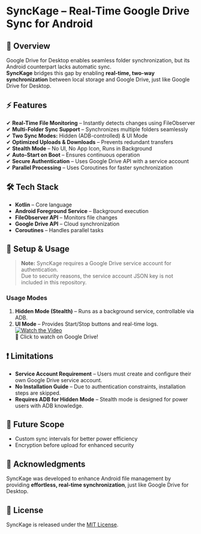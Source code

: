 # SyncKage – Real-Time Google Drive Sync for Android  

## 📌 Overview  
Google Drive for Desktop enables seamless folder synchronization, but its Android counterpart lacks automatic sync.  
**SyncKage** bridges this gap by enabling **real-time, two-way synchronization** between local storage and Google Drive, just like Google Drive for Desktop.  

## ⚡ Features  
✔ **Real-Time File Monitoring** – Instantly detects changes using FileObserver  
✔ **Multi-Folder Sync Support** – Synchronizes multiple folders seamlessly  
✔ **Two Sync Modes:** Hidden (ADB-controlled) & UI Mode  
✔ **Optimized Uploads & Downloads** – Prevents redundant transfers  
✔ **Stealth Mode** – No UI, No App Icon, Runs in Background  
✔ **Auto-Start on Boot** – Ensures continuous operation  
✔ **Secure Authentication** – Uses Google Drive API with a service account  
✔ **Parallel Processing** – Uses Coroutines for faster synchronization  

## 🛠 Tech Stack  
- **Kotlin** – Core language  
- **Android Foreground Service** – Background execution  
- **FileObserver API** – Monitors file changes  
- **Google Drive API** – Cloud synchronization  
- **Coroutines** – Handles parallel tasks  

## 🔧 Setup & Usage  
> **Note:** SyncKage requires a Google Drive service account for authentication.  
> Due to security reasons, the service account JSON key is not included in this repository.  

### **Usage Modes**  
1. **Hidden Mode (Stealth)** – Runs as a background service, controllable via ADB.  
2. **UI Mode** – Provides Start/Stop buttons and real-time logs.
[![Watch the Video](https://drive.google.com/file/d/1iMFvtrBoYJF1RsrJQtdoaAxV7BqZCc2S/view)](https://drive.google.com/file/d/1iMFvtrBoYJF1RsrJQtdoaAxV7BqZCc2S/view)  
🔹 Click to watch on Google Drive! 

## ❗ Limitations  
- **Service Account Requirement** – Users must create and configure their own Google Drive service account.  
- **No Installation Guide** – Due to authentication constraints, installation steps are skipped.  
- **Requires ADB for Hidden Mode** – Stealth mode is designed for power users with ADB knowledge.  

## 🔮 Future Scope  
- Custom sync intervals for better power efficiency  
- Encryption before upload for enhanced security  

## 🤝 Acknowledgments  
SyncKage was developed to enhance Android file management by providing **effortless, real-time synchronization**, just like Google Drive for Desktop.  

## 📜 License  
SyncKage is released under the [MIT License](LICENSE).
